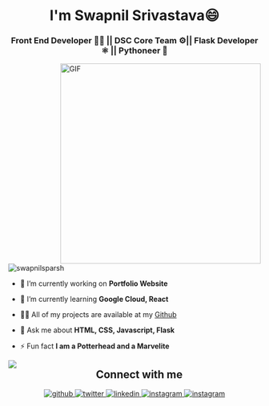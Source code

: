 <h1 align="center">I'm Swapnil Srivastava😄</h1>
<h3 align="center">Front End Developer 👨‍💻 || DSC Core Team ⚙|| Flask Developer ⚛️ || Pythoneer 🐍</h3>

<img align="right" alt="GIF" src="https://i.imgur.com/8MupZHY.gif" width="400px" />


<p align="left"> <img src="https://komarev.com/ghpvc/?username=swapnilsparsh&label=Profile+Views" alt="swapnilsparsh" /> </p>

- 🔭 I’m currently working on **Portfolio Website**

- 🌱 I’m currently learning **Google Cloud, React**

- 👨‍💻 All of my projects are available at my [Github](https://github.com/swapnilsparsh?tab=repositories)

- 💬 Ask me about **HTML, CSS, Javascript, Flask**

- ⚡ Fun fact **I am a Potterhead and a Marvelite**

<img align="left" src="https://github-readme-stats.vercel.app/api?username=swapnilsparsh&count_private=true&theme=merko" />

<h2 align="center" >Connect with me</h2>
<div align="center">
<a href="https://github.com/swapnilsparsh" target="_blank">
<img src=https://img.shields.io/badge/github-%2324292e.svg?&style=for-the-badge&logo=github&logoColor=white alt=github style="margin-bottom: 5px;" />
</a>
<a href="https://twitter.com/swapnilsparsh" target="_blank">
<img src=https://img.shields.io/badge/twitter-%2300acee.svg?&style=for-the-badge&logo=twitter&logoColor=white alt=twitter style="margin-bottom: 5px;" />
</a>
<a href="https://www.linkedin.com/in/swapnil-srivastava-sparsh/" target="_blank">
<img src=https://img.shields.io/badge/linkedin-%231E77B5.svg?&style=for-the-badge&logo=linkedin&logoColor=white alt=linkedin style="margin-bottom: 5px;" />
</a>
<a href="https://instagram.com/swapnilsparsh" target="_blank">
<img src=https://img.shields.io/badge/instagram-%23000000.svg?&style=for-the-badge&logo=instagram&logoColor=white alt=instagram style="margin-bottom: 5px;" />
<a href="mailto:arezona.lucky55@gmail.com?hl=en" target="_blank">
<img src=https://img.shields.io/badge/gmail-%23000000.svg?&style=for-the-badge&logo=gmail&logoColor=red alt=instagram style="margin-bottom: 5px;" />
</a> 
</div>  
  

